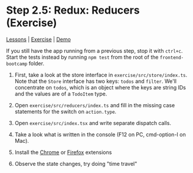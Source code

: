 # Step 2.5: Redux: Reducers (Exercise)

[Lessons](../) | [Exercise](./exercise/) | [Demo](./demo/)

If you still have the app running from a previous step, stop it with `ctrl+c`. Start the tests instead by running `npm test` from the root of the `frontend-bootcamp` folder.

1. First, take a look at the store interface in `exercise/src/store/index.ts`. Note that the `Store` interface has two keys: `todos` and `filter`. We'll concentrate on `todos`, which is an object where the keys are string IDs and the values are of a `TodoItem` type.

2. Open `exercise/src/reducers/index.ts` and fill in the missing case statements for the switch on `action.type`.

3. Open `exercise/src/index.tsx` and write separate dispatch calls.

4. Take a look what is written in the console (F12 on PC, cmd-option-I on Mac).

5. Install the [Chrome](https://chrome.google.com/webstore/detail/redux-devtools/lmhkpmbekcpmknklioeibfkpmmfibljd) or [Firefox](https://addons.mozilla.org/en-US/firefox/addon/reduxdevtools/) extensions

6. Observe the state changes, try doing "time travel"
